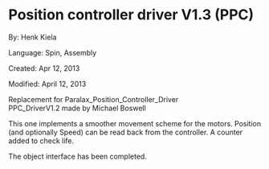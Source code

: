 # Position controller driver V1.3 (PPC)

By: Henk Kiela

Language: Spin, Assembly

Created: Apr 12, 2013

Modified: April 12, 2013

Replacement for Paralax\_Position\_Controller\_Driver  
PPC\_DriverV1.2 made by Michael Boswell

This one implements a smoother movement scheme for the motors. Position (and optionally Speed) can be read back from the controller. A counter added to check life.

The object interface has been completed.
